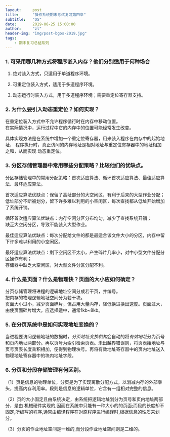 ```yaml
---
layout:     post
title:      "操作系统期末考试复习第四章"
subtitle:   "OS"
date:       2019-06-25 15:00:00
author:     "zl"
header-img: "img/post-bgos-2019.jpg"
tags:
    - 期末复习总结系列
---
```


### 1. 可采用哪几种方式将程序嵌入内存？他们分别适用于何种场合
1. 绝对装入方式，只适用于单道程序环境。

2. 可重定位装入方式，适用于多道程序环境。

3. 动态运行时装入方式，用于多道程序环境；需要重定位寄存器支持。

### 2. 为什么要引入动态重定位？如何实现？
在重定位装入方式中不允许程序循行时在内存中移动位置。    
在实际情况中，运行过程中它的内存中的位置可能经常发生改变。

具体实现方法是在系统中增加一个重定位寄存器，用来装入程序在内存中的起始地址， 程序执行时，真正访问的内存地址是相对地址与重定位寄存器中的地址相加之和，从而实现 动态重定位。

### 3. 分区存储管理器中常用哪些分配策略？比较他们的优缺点。

分区存储管理中的常用分配策略：首次适应算法、循环首次适应算法、最佳适应算法、最坏适应算法。

首次适应算法优缺点：保留了高址部分的大空闲区，有利于后来的大型作业分配；    
低址部分不断被划分，留下许多难以利用的小空闲区，每次查找都从低址开始增加了系统开销。

循环首次适应算法优缺点：内存空闲分区分布均匀，减少了查找系统开销；  
缺乏大空闲分区，导致不能装入大型作业。

最佳适应算法优缺点：每次分配给文件的都是最适合该文件大小的分区，内存中留下许多难以利用的小空闲区。

最坏适应算法优缺点：剩下空闲区不太小，产生碎片几率小，对中小型文件分配分区操作有利；    
存储器中缺乏大空闲区，对大型文件分区分配不利。

### 4. 什么是页面？什么是物理快？页面的大小应如何确定？
分页存储管理将进程的逻辑地址空间分成若干页，并编号。    
把内存的物理逻辑地址空间分为若干块。    
页面大小过小，减少页面碎片，但占用大量内存，降低换进换出速度。页面过大，由使页面碎片增大。应选择适中，通常1kb~8kb。

### 5. 在分页系统中是如何实现地址变换的？   
当进程要访问逻辑地址的数据时，*分页地址变换机构*会自动的将*有效地址*分为页号和页内地址两部分。再以页号为索引检索页表。未出越界错误则，将页表始地址与页号页表长度乘积相加，便得到物理块号。再将有效地址寄存器中的页内地址送入物理地址寄存器中的块内地址字段。
### 6. 分页和分段存储管理有何区别。 

（1）页是信息的物理单位，分页是为了实现离散分配方式，以消减内存的外部零头，提高内存利用率。段则是信息的逻辑单位，它含有一组相对完整的信息。

（2）页的大小固定且由系统决定，由系统把逻辑地址划分为页号和页内地址两部分，是由 机械硬件实现的,因而在系统中只能有一种大小的的页面;而段的长度却不固定,所编写的程序,通常由编译程序在对原程序进行编译时,根据信息的性质来划分。

（3）分页的作业地址空间是一维的,而分段作业地址空间则是二维的。
